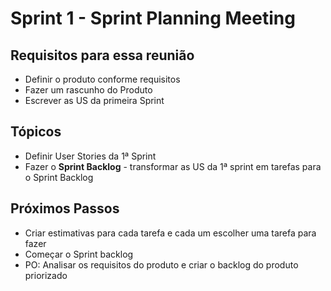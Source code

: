 # Sprint 1 - Sprint Planning Meeting

## Requisitos para essa reunião

- Definir o produto conforme requisitos
- Fazer um rascunho do Produto
- Escrever as US da primeira Sprint

## Tópicos

- Definir User Stories da 1ª Sprint
- Fazer o **Sprint Backlog**  - transformar as US da 1ª sprint em tarefas para o Sprint Backlog

## Próximos Passos

- Criar estimativas para cada tarefa e cada um escolher uma tarefa para fazer
- Começar o Sprint backlog
- PO: Analisar os requisitos do produto e criar o backlog do produto priorizado
